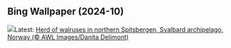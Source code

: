 ## Bing Wallpaper (2024-10)
![](https://www.bing.com/th?id=OHR.WalrusNorway_EN-US4658961878_UHD.jpg&w=1000)Latest: [Herd of walruses in northern Spitsbergen, Svalbard archipelago, Norway (© AWL Images/Danita Delimont)](https://www.bing.com/th?id=OHR.WalrusNorway_EN-US4658961878_UHD.jpg)